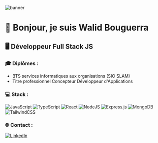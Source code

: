 ![banner](https://user-images.githubusercontent.com/74038190/213910845-af37a709-8995-40d6-be59-724526e3c3d7.gif)

# 👋 Bonjour, je suis Walid Bouguerra

## 🖥 Développeur Full Stack JS

### 🎓 Diplômes :
- BTS services informatiques aux organisations (SIO SLAM)
- Titre professionnel Concepteur Développeur d'Applications

### 💻 Stack :
![JavaScript](https://img.shields.io/badge/javascript-%23323330.svg?style=for-the-badge&logo=javascript&logoColor=%23F7DF1E) ![TypeScript](https://img.shields.io/badge/typescript-%23007ACC.svg?style=for-the-badge&logo=typescript&logoColor=white) ![React](https://img.shields.io/badge/react-%2320232a.svg?style=for-the-badge&logo=react&logoColor=%2361DAFB) ![NodeJS](https://img.shields.io/badge/node.js-6DA55F?style=for-the-badge&logo=node.js&logoColor=white) ![Express.js](https://img.shields.io/badge/express.js-%23404d59.svg?style=for-the-badge&logo=express&logoColor=%2361DAFB) ![MongoDB](https://img.shields.io/badge/MongoDB-%234ea94b.svg?style=for-the-badge&logo=mongodb&logoColor=white) ![TailwindCSS](https://img.shields.io/badge/tailwindcss-%2338B2AC.svg?style=for-the-badge&logo=tailwind-css&logoColor=white)

### 🌐 Contact :
[![LinkedIn](https://img.shields.io/badge/LinkedIn-%230077B5.svg?logo=linkedin&logoColor=white)](https://linkedin.com/in/walid-bouguerra) 


